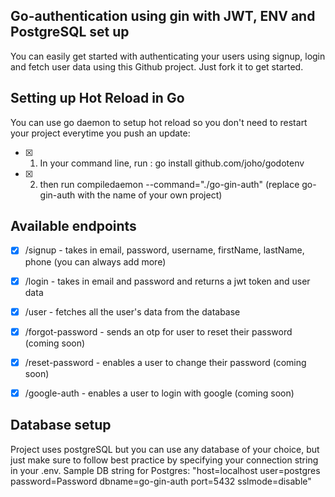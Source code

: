 ## Go-authentication using gin with JWT, ENV and PostgreSQL set up
You can easily get started with authenticating your users using signup, login and fetch user data using this Github project. Just fork it to get started. 


## Setting up Hot Reload in Go
You can use go daemon to setup hot reload so you don't need to restart your project everytime you push an update:

-[x] 1) In your command line, run : go install github.com/joho/godotenv
-[x] 2) then run compiledaemon --command="./go-gin-auth"  (replace go-gin-auth with the name of your own project)



## Available endpoints
-[x] /signup - takes in email, password, username, firstName, lastName, phone (you can always add more)
-[x] /login - takes in email and password and returns a jwt token and user data
-[x] /user - fetches all the user's data from the database
-[x] /forgot-password - sends an otp for user to reset their password (coming soon)
-[x] /reset-password - enables a user to change their password (coming soon)
-[x] /google-auth - enables a user to login with google (coming soon)


## Database setup
Project uses postgreSQL but you can use any database of your choice, but just make sure to follow best practice by specifying your connection string in your .env. Sample DB string for Postgres:
"host=localhost user=postgres password=Password dbname=go-gin-auth port=5432 sslmode=disable"
